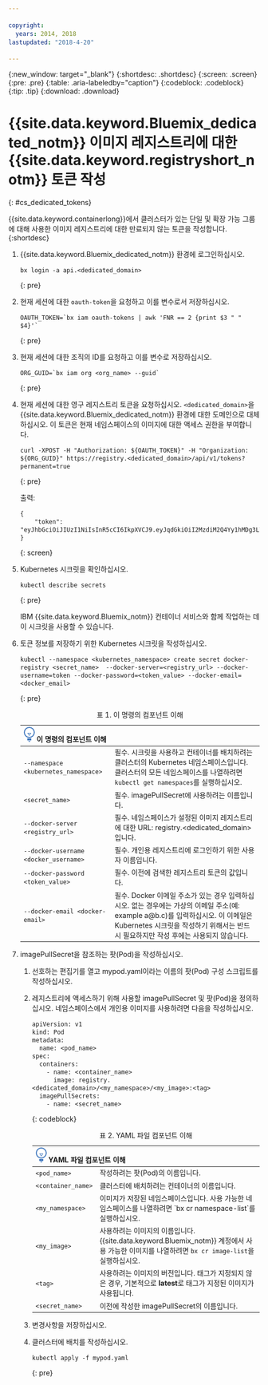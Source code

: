 ```yaml
---

copyright:
  years: 2014, 2018
lastupdated: "2018-4-20"

---
```


{:new_window: target="_blank"}
{:shortdesc: .shortdesc}
{:screen: .screen}
{:pre: .pre}
{:table: .aria-labeledby="caption"}
{:codeblock: .codeblock}
{:tip: .tip}
{:download: .download}


# {{site.data.keyword.Bluemix_dedicated_notm}} 이미지 레지스트리에 대한 {{site.data.keyword.registryshort_notm}} 토큰 작성
{: #cs_dedicated_tokens}

{{site.data.keyword.containerlong}}에서 클러스터가 있는 단일 및 확장 가능 그룹에 대해 사용한 이미지 레지스트리에 대한 만료되지 않는 토큰을 작성합니다.
{:shortdesc}

1.  {{site.data.keyword.Bluemix_dedicated_notm}} 환경에 로그인하십시오.

    ```
    bx login -a api.<dedicated_domain>
    ```
    {: pre}

2.  현재 세션에 대한 `oauth-token`을 요청하고 이를 변수로서 저장하십시오.

    ```
    OAUTH_TOKEN=`bx iam oauth-tokens | awk 'FNR == 2 {print $3 " " $4}'`
    ```
    {: pre}

3.  현재 세션에 대한 조직의 ID를 요청하고 이를 변수로 저장하십시오.

    ```
    ORG_GUID=`bx iam org <org_name> --guid`
    ```
    {: pre}

4.  현재 세션에 대한 영구 레지스트리 토큰을 요청하십시오. `<dedicated_domain>`을 {{site.data.keyword.Bluemix_dedicated_notm}} 환경에 대한 도메인으로 대체하십시오. 이 토큰은 현재 네임스페이스의 이미지에 대한 액세스 권한을 부여합니다.

    ```
    curl -XPOST -H "Authorization: ${OAUTH_TOKEN}" -H "Organization: ${ORG_GUID}" https://registry.<dedicated_domain>/api/v1/tokens?permanent=true
    ```
    {: pre}

    출력:

    ```
    {
        "token": "eyJhbGciOiJIUzI1NiIsInR5cCI6IkpXVCJ9.eyJqdGkiOiI2MzdiM2Q4Yy1hMDg3LTVhZjktYTYzNi0xNmU3ZWZjNzA5NjciLCJpc3MiOiJyZWdpc3RyeS5jZnNkZWRpY2F0ZWQxLnVzLXNvdXRoLmJsdWVtaXgubmV0"
    }
    ```
    {: screen}

5.  Kubernetes 시크릿을 확인하십시오.

    ```
    kubectl describe secrets
    ```
    {: pre}

    IBM {{site.data.keyword.Bluemix_notm}} 컨테이너 서비스와 함께 작업하는 데 이 시크릿을 사용할 수 있습니다.

6.  토큰 정보를 저장하기 위한 Kubernetes 시크릿을 작성하십시오.

    ```
    kubectl --namespace <kubernetes_namespace> create secret docker-registry <secret_name>  --docker-server=<registry_url> --docker-username=token --docker-password=<token_value> --docker-email=<docker_email>
    ```
    {: pre}

    <table>
    <caption>표 1. 이 명령의 컴포넌트 이해</caption>
    <thead>
    <th colspan=2><img src="images/idea.png" alt="아이디어 아이콘"/> 이 명령의 컴포넌트 이해</th>
    </thead>
    <tbody>
    <tr>
    <td><code>--namespace &lt;kubernetes_namespace&gt;</code></td>
    <td>필수. 시크릿을 사용하고 컨테이너를 배치하려는 클러스터의 Kubernetes 네임스페이스입니다. 클러스터의 모든 네임스페이스를 나열하려면 <code>kubectl get namespaces</code>를 실행하십시오.</td>
    </tr>
    <tr>
    <td><code>&lt;secret_name&gt;</code></td>
    <td>필수. imagePullSecret에 사용하려는 이름입니다.</td>
    </tr>
    <tr>
    <td><code>--docker-server &lt;registry_url&gt;</code></td>
    <td>필수. 네임스페이스가 설정된 이미지 레지스트리에 대한 URL: registry.&lt;dedicated_domain&gt;입니다.</li></ul></td>
    </tr>
    <tr>
    <td><code>--docker-username &lt;docker_username&gt;</code></td>
    <td>필수. 개인용 레지스트리에 로그인하기 위한 사용자 이름입니다.</td>
    </tr>
    <tr>
    <td><code>--docker-password &lt;token_value&gt;</code></td>
    <td>필수. 이전에 검색한 레지스트리 토큰의 값입니다.</td>
    </tr>
    <tr>
    <td><code>--docker-email &lt;docker-email&gt;</code></td>
    <td>필수. Docker 이메일 주소가 있는 경우 입력하십시오. 없는 경우에는 가상의 이메일 주소(예: example a@b.c)를 입력하십시오. 이 이메일은 Kubernetes 시크릿을 작성하기 위해서는 반드시 필요하지만 작성 후에는 사용되지 않습니다.</td>
    </tr>
    </tbody></table>

7.  imagePullSecret을 참조하는 팟(Pod)을 작성하십시오.

    1.  선호하는 편집기를 열고 mypod.yaml이라는 이름의 팟(Pod) 구성 스크립트를 작성하십시오.
    2.  레지스트리에 액세스하기 위해 사용할 imagePullSecret 및 팟(Pod)을 정의하십시오. 네임스페이스에서 개인용 이미지를 사용하려면 다음을 작성하십시오.

        ```
        apiVersion: v1
        kind: Pod
        metadata:
          name: <pod_name>
        spec:
          containers:
            - name: <container_name>
              image: registry.<dedicated_domain>/<my_namespace>/<my_image>:<tag>  
          imagePullSecrets:
            - name: <secret_name>
        ```
        {: codeblock}

        <table>
        <caption>표 2. YAML 파일 컴포넌트 이해</caption>
        <thead>
        <th colspan=2><img src="images/idea.png" alt="아이디어 아이콘"/> YAML 파일 컴포넌트 이해</th>
        </thead>
        <tbody>
        <tr>
        <td><code>&lt;pod_name&gt;</code></td>
        <td>작성하려는 팟(Pod)의 이름입니다.</td>
        </tr>
        <tr>
        <td><code>&lt;container_name&gt;</code></td>
        <td>클러스터에 배치하려는 컨테이너의 이름입니다.</td>
        </tr>
        <tr>
        <td><code>&lt;my_namespace&gt;</code></td>
        <td>이미지가 저장된 네임스페이스입니다. 사용 가능한 네임스페이스를 나열하려면 `bx cr namespace-list`를 실행하십시오.</td>
        </tr>
        <td><code>&lt;my_image&gt;</code></td>
        <td>사용하려는 이미지의 이름입니다. {{site.data.keyword.Bluemix_notm}} 계정에서 사용 가능한 이미지를 나열하려면 <code>bx cr image-list</code>을 실행하십시오.</td>
        </tr>
        <tr>
        <td><code>&lt;tag&gt;</code></td>
        <td>사용하려는 이미지의 버전입니다. 태그가 지정되지 않은 경우, 기본적으로 <strong>latest</strong>로 태그가 지정된 이미지가 사용됩니다.</td>
        </tr>
        <tr>
        <td><code>&lt;secret_name&gt;</code></td>
        <td>이전에 작성한 imagePullSecret의 이름입니다.</td>
        </tr>
        </tbody></table>

    3.  변경사항을 저장하십시오.

    4.  클러스터에 배치를 작성하십시오.

          ```
          kubectl apply -f mypod.yaml
          ```
          {: pre}

